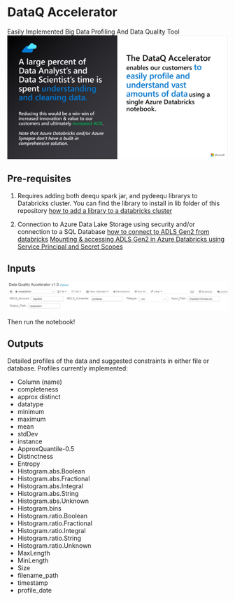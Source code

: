 # DataQ Accelerator
Easily Implemented Big Data Profiling And Data Quality Tool
![summary](https://github.com/ashu1979/dataq_accelerator/blob/main/images/DataQ%20%20summary.jpg?raw=true)


## Pre-requisites
1) Requires adding both deequ spark jar, and pydeequ librarys to Databricks cluster. You can find the library to install in lib folder of this repository
[how to add a library to a databricks cluster](https://docs.microsoft.com/en-us/azure/databricks/libraries/cluster-libraries)



2) Connection to Azure Data Lake Storage using security and/or connection to a SQL Database
[how to connect to ADLS Gen2 from databricks](https://docs.databricks.com/data/data-sources/azure/azure-datalake-gen2.html)
[Mounting & accessing ADLS Gen2 in Azure Databricks using Service Principal and Secret Scopes](https://towardsdatascience.com/mounting-accessing-adls-gen2-in-azure-databricks-using-service-principal-and-secret-scopes-96e5c3d6008b)


## Inputs
![Just add required input params at top of notebook](https://github.com/ashu1979/dataq_accelerator/blob/main/images/Inputs.jpg?raw=true)

Then run the notebook!

## Outputs
Detailed profiles of the data and suggested constraints in either file or database.
Profiles currently implemented:

 - Column (name)
 - completeness
 - approx distinct
 - datatype
 - minimum
 - maximum
 - mean
 - stdDev
 - instance
 - ApproxQuantile-0.5
 - Distinctness
 - Entropy
 - Histogram.abs.Boolean
 - Histogram.abs.Fractional
 - Histogram.abs.Integral
 - Histogram.abs.String
 - Histogram.abs.Unknown
 - Histogram.bins
 - Histogram.ratio.Boolean
 - Histogram.ratio.Fractional
 - Histogram.ratio.Integral
 - Histogram.ratio.String
 - Histogram.ratio.Unknown
 - MaxLength
 - MinLength
 - Size
 - filename_path
 - timestamp
 - profile_date






